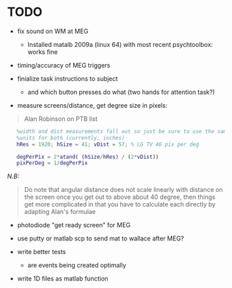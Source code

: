 # TODO

 * fix sound on WM at MEG
   - Installed matalb 2009a (linux 64) with most recent psychtoolbox: works fine

 * timing/accuracy of MEG triggers

 * finialize task instructions to subject

   * and which button presses do what (two hands for attention task?)

 * measure screens/distance, get degree size in pixels:
  
> Alan Robinson  on PTB list

 ```matlab   
    %width and dist measurements fall out so just be sure to use the same
    %units for both (currently, inches)
    hRes = 1920; hSize = 41; vDist = 57; % LG TV 46 pix per deg

    degPerPix = 2*atand( (hSize/hRes) / (2*vDist))
    pixPerDeg = 1/degPerPix
```

*N.B:*
> Do note that angular distance does not scale linearly with distance on the screen once you get out to above about 40 degree, then things get more complicated in that you have to calculate each directly by adapting Alan's formulae
 
 * photodiode "get ready screen" for MEG
 
 * use putty or matlab scp to send mat to wallace after MEG?
 
 * write better tests
   - are events being created optimally

 * write 1D files as matlab function
